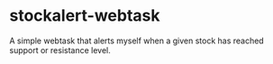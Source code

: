 # stockalert-webtask
A simple webtask that alerts myself when a given stock has reached support or resistance level.
